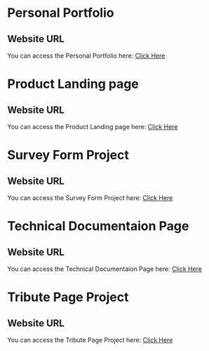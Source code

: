 # Personal Portfolio
## Website URL
You can access the Personal Portfolio here: [Click Here](https://mh-shihan.github.io/freeCodeCamp/responsive-web-design/personal-portfolio/personal-portfolio.html)

# Product Landing page
## Website URL
You can access the Product Landing page here: [Click Here](https://mh-shihan.github.io/freeCodeCamp/responsive-web-design/produc-landing-page/produc-landing-page.html)

# Survey Form Project
## Website URL
You can access the Survey Form Project here: [Click Here](https://mh-shihan.github.io/freeCodeCamp/responsive-web-design/survey-form-project/index.html)

# Technical Documentaion Page
## Website URL
You can access the Technical Documentaion Page here: [Click Here](https://mh-shihan.github.io/freeCodeCamp/responsive-web-design/technical-documentaion-page/index.html)

# Tribute Page Project
## Website URL
You can access the Tribute Page Project here: [Click Here](https://mh-shihan.github.io/freeCodeCamp/responsive-web-design/tribute-page-project/index.html)
